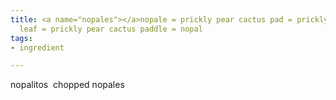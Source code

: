 ```yaml
---
title: <a name="nopales"></a>nopale = prickly pear cactus pad = prickly pear  cactus
  leaf = prickly pear cactus paddle = nopal
tags:
- ingredient

---
```

nopalitos  chopped nopales
